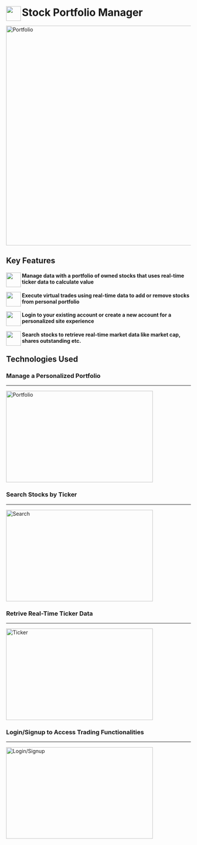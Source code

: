 <span align="left">
  <img src="https://cdn-icons-png.freepik.com/512/12071/12071716.png" width=40 height=40 align="left" />
  <h1 align="left">Stock Portfolio Manager</h1>
</span>

<img align="center" width="600" alt="Portfolio" src="https://github.com/user-attachments/assets/ab4b3776-2fc7-424c-aea5-32cdec9590f3">

## Key Features

<span align="left">
  <img src="https://cdn-icons-png.flaticon.com/512/9850/9850774.png" width=40 height=40 align="left" />
  <h4 align="left">Manage data with a portfolio of owned stocks that uses real-time ticker data to calculate value</h4>
</span>
<span align="left">
  <img src="https://cdn-icons-png.flaticon.com/512/4175/4175980.png" width=40 height=40 align="left" />
  <h4 align="left"> Execute virtual trades using real-time data to add or remove stocks from personal portfolio</h4>
</span>
<span align="left">
  <img src="https://cdn-icons-png.flaticon.com/512/295/295128.png" width=40 height=40 align="left" />
  <h4 align="left">Login to your existing account or create a new account for a personalized site experience</h4>
</span>
<span align="left">
  <img src="https://freeiconshop.com/wp-content/uploads/edd/search-var-flat.png" width=40 height=40 align="left" />
  <h4 align="left">Search stocks to retrieve real-time market data like market cap, shares outstanding etc.</h4>
</span>


## Technologies Used



### Manage a Personalized Portfolio

--- 

<img width="400" height="250" alt="Portfolio" src="https://github.com/user-attachments/assets/ab4b3776-2fc7-424c-aea5-32cdec9590f3">


### Search Stocks by Ticker

---

<img width="400" height="250" alt="Search" src="https://github.com/user-attachments/assets/9b3f9e6d-509d-4cc7-a0e7-1d0888590e69">

### Retrive Real-Time Ticker Data

---

<img width="400" height="250" alt="Ticker" src="https://github.com/user-attachments/assets/2212501f-fe88-40a5-95d7-011eb85b0608">


### Login/Signup to Access Trading Functionalities

---

<img width="400" height="250" alt="Login/Signup" src="https://github.com/user-attachments/assets/47674273-5d26-45f0-a195-c2505a9255e8">

